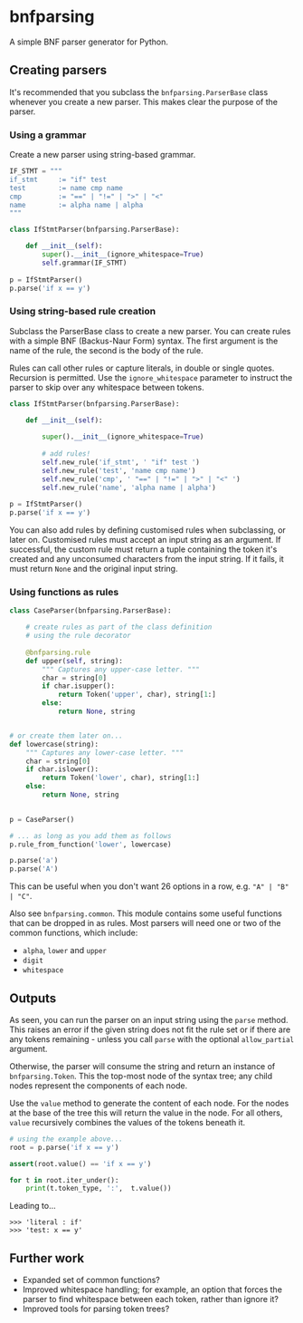 # bnfparsing
A simple BNF parser generator for Python.

## Creating parsers

It's recommended that you subclass the `bnfparsing.ParserBase` class whenever you create a new parser. This makes clear the purpose of the parser.

### Using a grammar

Create a new parser using string-based grammar.

```Python
IF_STMT = """
if_stmt 	:= "if" test
test 		:= name cmp name
cmp 		:= "==" | "!=" | ">" | "<"
name		:= alpha name | alpha
"""

class IfStmtParser(bnfparsing.ParserBase):

	def __init__(self):
		super().__init__(ignore_whitespace=True)
		self.grammar(IF_STMT)
		
p = IfStmtParser()
p.parse('if x == y')   
```

### Using string-based rule creation

Subclass the ParserBase class to create a new parser. You can create rules with a simple BNF (Backus-Naur Form) syntax. The first argument is the name of the rule, the second is the body of the rule.

Rules can call other rules or capture literals, in double or single quotes. Recursion is permitted. Use the `ignore_whitespace` parameter to instruct the parser to skip over any whitespace between tokens.

```Python
class IfStmtParser(bnfparsing.ParserBase):

    def __init__(self):
        
        super().__init__(ignore_whitespace=True)
        
        # add rules!
        self.new_rule('if_stmt', ' "if" test ')
        self.new_rule('test', 'name cmp name')
        self.new_rule('cmp', ' "==" | "!=" | ">" | "<" ')
        self.new_rule('name', 'alpha name | alpha')
        
p = IfStmtParser()
p.parse('if x == y')
```

You can also add rules by defining customised rules when subclassing, or later on. 
Customised rules must accept an input string as an argument. If successful, the
custom rule must return a tuple containing the token it's created and any unconsumed 
characters from the input string. If it fails, it must return `None` and the original 
input string.

### Using functions as rules

```Python
class CaseParser(bnfparsing.ParserBase):

    # create rules as part of the class definition 
    # using the rule decorator
    
    @bnfparsing.rule
    def upper(self, string):
        """ Captures any upper-case letter. """
        char = string[0]
        if char.isupper():
            return Token('upper', char), string[1:]
        else:
            return None, string


# or create them later on...
def lowercase(string):
    """ Captures any lower-case letter. """
    char = string[0] 
    if char.islower():
        return Token('lower', char), string[1:]
    else:
        return None, string
       

p = CaseParser()

# ... as long as you add them as follows
p.rule_from_function('lower', lowercase)

p.parse('a')
p.parse('A')
```

This can be useful when you don't want 26 options in a row, 
e.g. `"A" | "B" | "C"`. 

Also see `bnfparsing.common`. This module contains some useful functions that can be dropped in as rules. Most parsers will need one or two of the common functions, which include:

+ `alpha`, `lower` and `upper`
+ `digit`
+ `whitespace`

## Outputs

As seen, you can run the parser on an input string using the `parse` method. This raises an error if the given string does not fit the rule set or if there are any tokens remaining - unless you call `parse` with the optional `allow_partial` argument.

Otherwise, the parser will consume the string and return an instance of `bnfparsing.Token`. This the top-most node of the syntax tree; any child nodes represent the components of each node.

Use the `value` method to generate the content of each node. For the nodes at the base of the tree this will return the value in the node. For all others, `value` recursively combines the values of the tokens beneath it.

```Python
# using the example above...
root = p.parse('if x == y')

assert(root.value() == 'if x == y')

for t in root.iter_under():
	print(t.token_type, ':',  t.value())
```
Leading to...

```
>>> 'literal : if'
>>> 'test: x == y'
```

## Further work

+ Expanded set of common functions?
+ Improved whitespace handling; for example, an option that forces the parser to find whitespace between each token, rather than ignore it? 
+ Improved tools for parsing token trees?